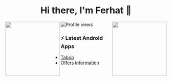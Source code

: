 
<h1 align="center">  Hi there, I'm Ferhat  👋  </h1>
<p align=center>
  <a>
    <img height=170 align="left" src="https://github-readme-stats.vercel.app/api?username=ferhatiltas&text_color=12d1ce&bg_color=0c1014&show_icons=true&layout=compact&theme=gotham">
  </a>
  <a >
  <img height=170 align="right" src="https://stats4github.vercel.app/api/top-langs/?username=ferhatiltas&text_color=12d1ce&bg_color=0c1014&layout=compact&theme=gotham" />
  </a>
</p>

![Profile views](https://gpvc.arturio.dev/ferhatiltas)

### ⚡ Latest Android Apps

<!-- APP:START -->
- [Taboo](https://play.google.com/store/apps/details?id=com.ferhatiltas.tabumacerasi&hl=tr&gl=US)
- [Offers information](https://play.google.com/store/apps/details?id=com.ferhatiltas.bilgisunar&hl=tr&gl=US)
<!-- APP:END -->

